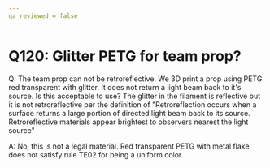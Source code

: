 ```yaml
---
qa_reviewed = false
---
```


# Q120: Glitter PETG for team prop?

Q: The team prop can not be retroreflective. We 3D print a prop using PETG red transparent with glitter. It does not return a light beam back to it's source. Is this acceptable to use? The glitter in the filament is reflective but it is not retroreflective per the definition of "Retroreflection occurs when a surface returns a large portion of directed light beam back to its source. Retroreflective materials appear brightest to observers nearest the light source"

A: No, this is not a legal material. Red transparent PETG with metal flake does not satisfy rule TE02 for being a uniform color.